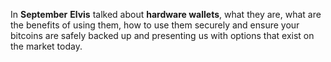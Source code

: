 In **September** **Elvis** talked about **hardware wallets**, what they are, what are the benefits of using them, how to use them securely and ensure your bitcoins are safely backed up and presenting us with options that exist on the market today.
